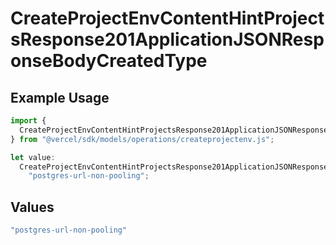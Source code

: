 # CreateProjectEnvContentHintProjectsResponse201ApplicationJSONResponseBodyCreatedType

## Example Usage

```typescript
import {
  CreateProjectEnvContentHintProjectsResponse201ApplicationJSONResponseBodyCreatedType,
} from "@vercel/sdk/models/operations/createprojectenv.js";

let value:
  CreateProjectEnvContentHintProjectsResponse201ApplicationJSONResponseBodyCreatedType =
    "postgres-url-non-pooling";
```

## Values

```typescript
"postgres-url-non-pooling"
```